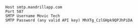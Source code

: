 


    Host smtp.mandrillapp.com
    Port 587
    SMTP Username Movic Tech
    SMTP Password (any valid API key) MhXTg_CzlGHpk9QPJhPiDA


